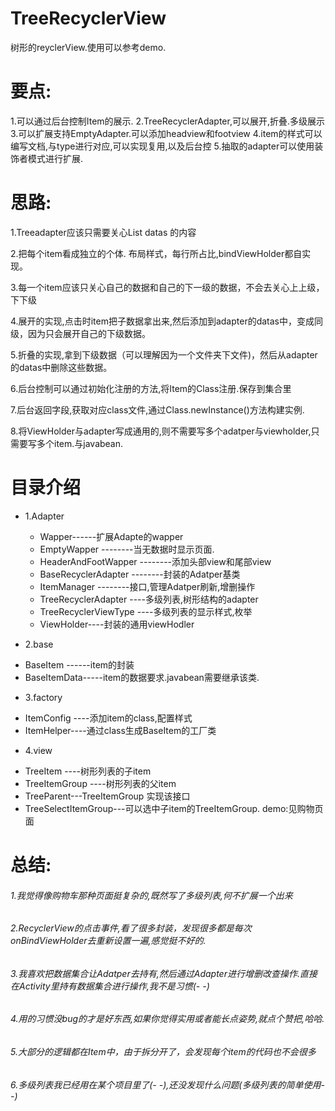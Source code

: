 # TreeRecyclerView
树形的reyclerView.使用可以参考demo.

# 要点:
1.可以通过后台控制Item的展示.
2.TreeRecyclerAdapter,可以展开,折叠.多级展示
3.可以扩展支持EmptyAdapter.可以添加headview和footview
4.item的样式可以编写文档,与type进行对应,可以实现复用,以及后台控
5.抽取的adapter可以使用装饰者模式进行扩展.

# 思路:

1.Treeadapter应该只需要关心List<TreeAdapterItem> datas 的内容


2.把每个item看成独立的个体. 布局样式，每行所占比,bindViewHolder都自实现。


3.每一个item应该只关心自己的数据和自己的下一级的数据，不会去关心上上级，下下级

4.展开的实现,点击时item把子数据拿出来,然后添加到adapter的datas中，变成同级，因为只会展开自己的下级数据。

5.折叠的实现,拿到下级数据（可以理解因为一个文件夹下文件)，然后从adapter的datas中删除这些数据。

6.后台控制可以通过初始化注册的方法,将Item的Class注册.保存到集合里

7.后台返回字段,获取对应class文件,通过Class.newInstance()方法构建实例.

8.将ViewHolder与adapter写成通用的,则不需要写多个adatper与viewholder,只需要写多个item.与javabean.


# 目录介绍

+ 1.Adapter
     * Wapper------扩展Adapte的wapper
   * EmptyWapper  --------当无数据时显示页面.
   * HeaderAndFootWapper --------添加头部view和尾部view

  - BaseRecyclerAdapter --------封装的Adatper基类
  - ItemManager --------接口,管理Adatper刷新,增删操作
  - TreeRecyclerAdapter ----多级列表,树形结构的adapter
  - TreeRecyclerViewType ----多级列表的显示样式,枚举
  - ViewHolder----封装的通用viewHodler

 * 2.base
 - BaseItem<D extends BaseItemData> ------item的封装
 - BaseItemData-----item的数据要求.javabean需要继承该类.

 * 3.factory
 - ItemConfig ----添加item的class,配置样式
 - ItemHelper----通过class生成BaseItem的工厂类

 * 4.view
 - TreeItem  ----树形列表的子item
 - TreeItemGroup ----树形列表的父item
 - TreeParent---TreeItemGroup 实现该接口
 - TreeSelectItemGroup---可以选中子item的TreeItemGroup.  demo:见购物页面



# 总结:
###### 1.我觉得像购物车那种页面挺复杂的,既然写了多级列表,何不扩展一个出来

###### 2.RecyclerView的点击事件,看了很多封装，发现很多都是每次onBindViewHolder去重新设置一遍,感觉挺不好的.

###### 3.我喜欢把数据集合让Adatper去持有,然后通过Adapter进行增删改查操作.直接在Activity里持有数据集合进行操作,我不是习惯(- -)

###### 4.用的习惯没bug的才是好东西,如果你觉得实用或者能长点姿势,就点个赞把,哈哈.

###### 5.大部分的逻辑都在Item中，由于拆分开了，会发现每个item的代码也不会很多

###### 6.多级列表我已经用在某个项目里了(- -),还没发现什么问题(多级列表的简单使用- -)